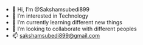 - 👋 Hi, I’m @Sakshamsubedi899
- 👀 I’m interested in Technology 
- 🌱 I’m currently learning different new things 
- 💞️ I’m looking to collaborate with different peoples
- 📫 sakshamsubedi899@gmail.com

<!---
Sakshamsubedi899/Sakshamsubedi899 is a ✨ special ✨ repository because its `README.md` (this file) appears on your GitHub profile.
You can click the Preview link to take a look at your changes.
--->
